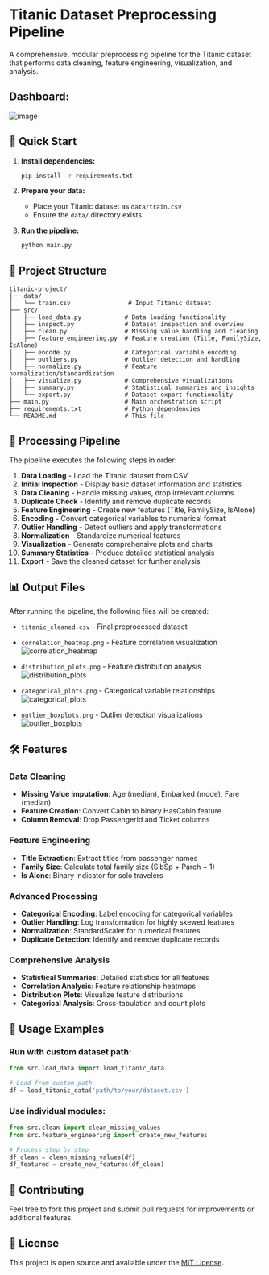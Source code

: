 # Titanic Dataset Preprocessing Pipeline

A comprehensive, modular preprocessing pipeline for the Titanic dataset that performs data cleaning, feature engineering, visualization, and analysis.

## **Dashboard:**
![image](https://github.com/user-attachments/assets/713a276f-a36c-4e2c-bf19-42de6cccb5c9)




## 🚀 Quick Start

1. **Install dependencies:**
   ```bash
   pip install -r requirements.txt
   ```

2. **Prepare your data:**
   - Place your Titanic dataset as `data/train.csv`
   - Ensure the `data/` directory exists

3. **Run the pipeline:**
   ```bash
   python main.py
   ```

## 📁 Project Structure

```
titanic-project/
├── data/
│   └── train.csv                # Input Titanic dataset
├── src/
│   ├── load_data.py            # Data loading functionality
│   ├── inspect.py              # Dataset inspection and overview
│   ├── clean.py                # Missing value handling and cleaning
│   ├── feature_engineering.py  # Feature creation (Title, FamilySize, IsAlone)
│   ├── encode.py               # Categorical variable encoding
│   ├── outliers.py             # Outlier detection and handling
│   ├── normalize.py            # Feature normalization/standardization
│   ├── visualize.py            # Comprehensive visualizations
│   ├── summary.py              # Statistical summaries and insights
│   └── export.py               # Dataset export functionality
├── main.py                     # Main orchestration script
├── requirements.txt            # Python dependencies
└── README.md                   # This file
```

## 🔄 Processing Pipeline

The pipeline executes the following steps in order:

1. **Data Loading** - Load the Titanic dataset from CSV
2. **Initial Inspection** - Display basic dataset information and statistics
3. **Data Cleaning** - Handle missing values, drop irrelevant columns
4. **Duplicate Check** - Identify and remove duplicate records
5. **Feature Engineering** - Create new features (Title, FamilySize, IsAlone)
6. **Encoding** - Convert categorical variables to numerical format
7. **Outlier Handling** - Detect outliers and apply transformations
8. **Normalization** - Standardize numerical features
9. **Visualization** - Generate comprehensive plots and charts
10. **Summary Statistics** - Produce detailed statistical analysis
11. **Export** - Save the cleaned dataset for further analysis

## 📊 Output Files

After running the pipeline, the following files will be created:

- `titanic_cleaned.csv` - Final preprocessed dataset
- `correlation_heatmap.png` - Feature correlation visualization
  ![correlation_heatmap](https://github.com/user-attachments/assets/c3decea2-fd60-4940-b740-0a5771c8971e)

- `distribution_plots.png` - Feature distribution analysis
  ![distribution_plots](https://github.com/user-attachments/assets/3b9d4ed0-5ac3-4860-addc-e3abd6ce81fc)

- `categorical_plots.png` - Categorical variable relationships
  ![categorical_plots](https://github.com/user-attachments/assets/24a4a091-9b8a-4ee3-870f-3e96c10120e4)

- `outlier_boxplots.png` - Outlier detection visualizations
![outlier_boxplots](https://github.com/user-attachments/assets/6a63418e-95f7-4894-a033-a35e2ba1144d)

## 🛠️ Features

### Data Cleaning
- **Missing Value Imputation**: Age (median), Embarked (mode), Fare (median)
- **Feature Creation**: Convert Cabin to binary HasCabin feature
- **Column Removal**: Drop PassengerId and Ticket columns

### Feature Engineering
- **Title Extraction**: Extract titles from passenger names
- **Family Size**: Calculate total family size (SibSp + Parch + 1)
- **Is Alone**: Binary indicator for solo travelers

### Advanced Processing
- **Categorical Encoding**: Label encoding for categorical variables
- **Outlier Handling**: Log transformation for highly skewed features
- **Normalization**: StandardScaler for numerical features
- **Duplicate Detection**: Identify and remove duplicate records

### Comprehensive Analysis
- **Statistical Summaries**: Detailed statistics for all features
- **Correlation Analysis**: Feature relationship heatmaps
- **Distribution Plots**: Visualize feature distributions
- **Categorical Analysis**: Cross-tabulation and count plots

## 🎯 Usage Examples

### Run with custom dataset path:
```python
from src.load_data import load_titanic_data

# Load from custom path
df = load_titanic_data('path/to/your/dataset.csv')
```

### Use individual modules:
```python
from src.clean import clean_missing_values
from src.feature_engineering import create_new_features

# Process step by step
df_clean = clean_missing_values(df)
df_featured = create_new_features(df_clean)
```

## 🤝 Contributing

Feel free to fork this project and submit pull requests for improvements or additional features.

## 📄 License

This project is open source and available under the [MIT License](LICENSE).
